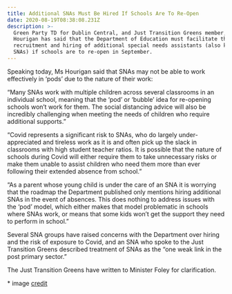 ```yaml
---
title: Additional SNAs Must Be Hired If Schools Are To Re-Open
date: 2020-08-19T08:38:08.231Z
description: >-
  Green Party TD for Dublin Central, and Just Transition Greens member, Neasa
  Hourigan has said that the Department of Education must facilitate the
  recruitment and hiring of additional special needs assistants (also known as
  SNAs) if schools are to re-open in September.
---
```

Speaking today, Ms Hourigan said that SNAs may not be able to work effectively in ‘pods’ due to the nature of their work:

“Many SNAs work with multiple children across several classrooms in an individual school, meaning that the ‘pod’ or ‘bubble’ idea for re-opening schools won’t work for them. The social distancing advice will also be incredibly challenging when meeting the needs of children who require additional supports.”

“Covid represents a significant risk to SNAs, who do largely under-appreciated and tireless work as it is and often pick up the slack in classrooms with high student teacher ratios. It is possible that the nature of schools during Covid will either require them to take unnecessary risks or make them unable to assist children who need them more than ever following their extended absence from school.”

“As a parent whose young child is under the care of an SNA it is worrying that the roadmap the Department published only mentions hiring additional SNAs in the event of absences. This does nothing to address issues with the ‘pod’ model, which either makes that model problematic in schools where SNAs work, or means that some kids won’t get the support they need to perform in school.”

Several SNA groups have raised concerns with the Department over hiring and the risk of exposure to Covid, and an SNA who spoke to the Just Transition Greens described treatment of SNAs as the “one weak link in the post primary sector.”

The Just Transition Greens have written to Minister Foley for clarification.

\* image [credit](https://pixabay.com/photos/workshop-pens-post-it-note-1746275/)
